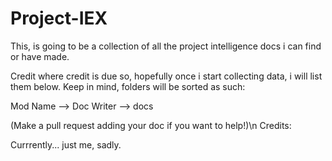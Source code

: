 # Project-IEX
This, is going to be a collection of all the project intelligence docs i can find or have made. 


Credit where credit is due so, hopefully once i start collecting data, i will list them below.
Keep in mind, folders will be sorted as such:

Mod Name --> Doc Writer --> docs

(Make a pull request adding your doc if you want to help!)\n
Credits:

Currrently... just me, sadly.
